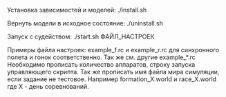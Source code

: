 Установка зависимостей и моделей:
./install.sh

Вернуть модели в исходное состояние:
./uninstall.sh

Запуск с судейством:
./start.sh ФАЙЛ_НАСТРОЕК

Примеры файла настроек: example_f.rc и example_r.rc для синхронного полета и гонок соответственно. Так же см. другие example_*.rc
Необходимо прописать количество аппаратов, строку запуска управляющего скрипта.
Так же прописать имя файла мира симуляции, если задание не тестовое.
Например formation_X.world и race_X.world где X - день соревнований.
